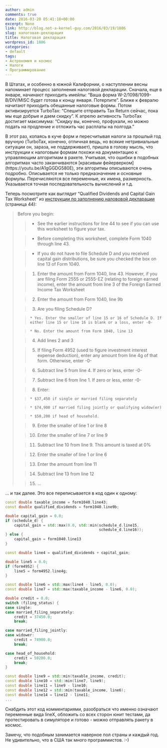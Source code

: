 ```yaml
---
author: admin
comments: true
date: 2016-03-20 05:41:18+00:00
excerpt: None
link: http://blog.not-a-kernel-guy.com/2016/03/19/1806
slug: налоговая-декларация
title: Налоговая декларация
wordpress_id: 1806
categories:
- default
tags:
- Астрономия и космос
- Налоги
- Программирование
---
```


В Штатах, и особенно в южной Калифорнии, о наступлении весны напоминает процесс заполнения налоговой декларации. Сначала, еще в январе, начинают приходить имейлы: “Ваша форма W-2/1098/1099-B/DIV/MISC будет готова к концу января. Потерпите”. Ближе к февралю начитают приходить обещанные налоговые формы. Потом активизируется TurboTax: “Спешите отправить Tax Return сейчас, пока мы еще добрые и даем скидку”. К апрелю активность TurboTax достигает максимума: “Скидку вы, конечно, профукали, но можно подать на продление и отложить час расплаты на полгода.”

<!-- more -->В этот раз, копаясь в куче форм и пересчитывая налоги за прошлый год вручную (TurboTax, конечно, отличная вещь, но всякие нетривиальные ситуации он, зараза, не поддерживает), пришла в голову мысль, что инструкции к налоговым формам похожи на документацию к управляющим алгоритмам в ракете. Учитывая, что ошибки в подобных алгоритмах часто заканчиваются [красивым фейерверком](https://youtu.be/A1gGGDG580E), эти алгоритмы описываются очень подробно. Описывается не только предназначение и основные формулы. Перечисляются все переменные, их имена, размерность. Указывается точная последовательность вычислений и т.д.

Теперь посмотрите как выглядит “Qualified Dividends and Capital Gain Tax Worksheet” из [инструкции по заполнению налововой декларации](https://www.irs.gov/pub/irs-pdf/i1040gi.pdf) (страница 44):




<blockquote>
Before you begin:

> 
> 
	
>   * See the earlier instructions for line 44 to see if you can use this worksheet to figure your tax.
> 
	
>   * Before completing this worksheet, complete Form 1040 through line 43.
> 
	
>   * If you do not have to file Schedule D and you received capital gain distributions, be sure you checked the box on line 13 of Form 1040.
> 



	
>   1. Enter the amount from Form 1040, line 43. However, if you are filing Form 2555 or 2555-EZ (relating to foreign earned income), enter the amount from line 3 of the Foreign Earned Income Tax Worksheet
> 
	
>   2. Enter the amount from Form 1040, line 9b
> 
	
>   3. Are you filing Schedule D?

	
>     * Yes. Enter the smaller of line 15 or 16 of Schedule D. If either line 15 or line 16 is blank or a loss, enter -0-
> 
	
>     * No. Enter the amount from Form 1040, line 13
> 


> 
	
>   4. Add lines 2 and 3
> 
	
>   5. If filing Form 4952 (used to figure investment interest expense deduction), enter any amount from line 4g of that form. Otherwise, enter -0-
> 
	
>   6. Subtract line 5 from line 4. If zero or less, enter -0-
> 
	
>   7. Subtract line 6 from line 1. If zero or less, enter -0-
> 
	
>   8. Enter:

	
>     * $37,450 if single or married filing separately
> 
	
>     * $74,900 if married filing jointly or qualifying widow(er)
> 
	
>     * $50,200 if head of household.
> 


> 
	
>   9. Enter the smaller of line 1 or line 8
> 
	
>   10. Enter the smaller of line 7 or line 9
> 
	
>   11. Subtract line 10 from line 9. This amount is taxed at 0%
> 
	
>   12. Enter the smaller of line 1 or line 6
> 
	
>   13. Enter the amount from line 11
> 
	
>   14. Subtract line 13 from line 12
> 
	
>   15. ...
> 

</blockquote>



… и так далее. Это все переписывается в код один к одному:



```cpp
const double taxable_income = form1040.line43;
const double qualified_dividends = form1040.line9b;

double capital_gain = 0.0;
if (schedule_d) {
    capital_gain = std::max(0.0, std::min(schedule_d.line15,
                                          schedule_d.line16));
} else {
    capital_gain = form1040.line13
}

const double line4 = qualified_dividends + capital_gain;

double line5 = 0.0;
if (form4952) {
    line5 = form4952.line4g;
}

const double line6 = std::max(line4 - line5, 0.0);
const double line7 = std::max(taxable_income - line6, 0.0);

double credit = 0.0;
switch (filing_status) {
case single:
case married_filing_separately:
    credit = 37450.0;
    break;

case married_filing_jointly:
case widower:
    credit = 74900.0;
    break;

case head_of_household:
    credit = 50200.0;
    break;
}

const double line9 = std::min(taxable_income, credit);
const double line10 = std::min(line7, line9);
const double line11 = line9 - line10;
const double line12 = std::min(taxable_income, line6);
const double line14 = line12 - line11;
...
```



Снабдить этот код комментариями, разобраться что именно означают переменные вида lineX, обложить со всех сторон юнит тестами, да протестировать в симуляторе и готово - можно отправлять ракету в космос.

Замечу, что подобным занимается наверное пол страны и каждый год. Не удивительно, что в США так много программистов. :-)

